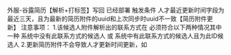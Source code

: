 外服-谷露简历【解析+打标签】写回
已经部署
触发条件 人才最近更新时间字段为最近三天，且为最新的简历附件的uuid和上次同步时uuid不一致【简历附件更新】
注意事项：
1.该候选人附件解析出的联系方式在  必须符合以下两种情况其中一种
系统中没有此联系方式的候选人
或
系统中有此联系方式的候选人且为此ID候选人
2.更新简历附件不会导致人才更新时间更新，如
	